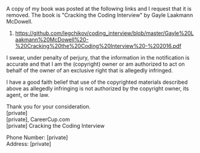 A copy of my book was posted at the following links and I request that 
it is removed. The book is "Cracking the Coding Interview" by Gayle 
Laakmann McDowell.  

1. https://github.com/legchikov/coding_interview/blob/master/Gayle%20Laakmann%20McDowell%20-%20Cracking%20the%20Coding%20Interview%20-%202016.pdf  

I swear, under penalty of perjury, that the information in the 
notification is accurate and that I am the (copyright) owner or am 
authorized to act on behalf of the owner of an exclusive right that is 
allegedly infringed.  

I have a good faith belief that use of the copyrighted materials 
described above as allegedly infringing is not authorized by the 
copyright owner, its agent, or the law.  

Thank you for your consideration.   
[private]  
[private], CareerCup.com   
[private] Cracking the Coding Interview  

Phone Number: [private]  
Address: [private]  
